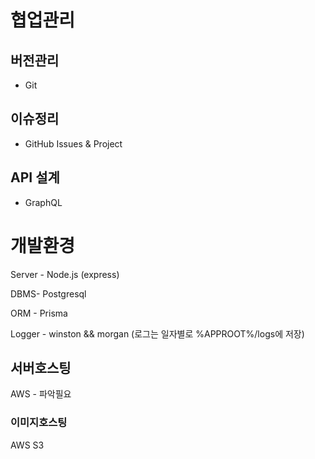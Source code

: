 # 협업관리

## 버전관리

- Git

## 이슈정리

- GitHub Issues & Project

## API 설계

- GraphQL

# 개발환경

Server - Node.js (express)

DBMS- Postgresql

ORM - Prisma

Logger -  winston && morgan
(로그는 일자별로 %APPROOT%/logs에 저장)
## 서버호스팅
AWS - 파악필요
### 이미지호스팅
AWS S3
